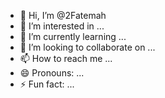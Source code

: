 - 👋 Hi, I’m @2Fatemah
- 👀 I’m interested in ...
- 🌱 I’m currently learning ...
- 💞️ I’m looking to collaborate on ...
- 📫 How to reach me ...
- 😄 Pronouns: ...
- ⚡ Fun fact: ...

<!---
2Fatemah/2Fatemah is a ✨ special ✨ repository because its `README.md` (this file) appears on your GitHub profile.
You can click the Preview link to take a look at your changes.
--->
